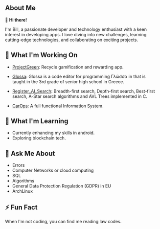 ## About Me

👋 **Hi there!** 

I'm Bill, a passionate developer and technology enthusiast with a keen interest in developing apps. I love diving into new challenges, learning cutting-edge technologies, and collaborating on exciting projects.

## 🔭 What I'm Working On

 - [ProjectGreen](https://github.com/bill-chamal/ProjectGreen): Recycle gamification and rewarding app.

 - [Glossa](https://github.com/bill-chamal/Glossa): Glossa is a code editor for programming Γλώσσα in that is taught in the 3rd grade of senior high school in Greece.

 - [Register_AI_Search](https://github.com/bill-chamal/Register_AI_Search): Breadth-first search, Depth-first search, Best-first search, A-Star search algorithms and AVL Trees implemented in C.

 - [CarOps](https://github.com/CarOps-28/CarOps): A full functional Information System.


## 🌱 What I'm Learning

 - Currently enhancing my skills in android.
 - Exploring blockchain tech.

## 💬 Ask Me About

 - Errors
 - Computer Networks or cloud computing
 - SQL
 - Algorithms
 - General Data Protection Regulation (GDPR) in EU
 - ArchLinux

## ⚡ Fun Fact

When I'm not coding, you can find me reading law codes.
